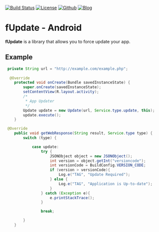 [![Build Status](https://travis-ci.org/iStorry/fUpdate-Android.svg?branch=master)](https://travis-ci.org/iStorry/fUpdate-Android) [![License](https://img.shields.io/badge/license-MIT-green.svg)](https://github.com/mauriciotogneri/green-coffee/blob/master/LICENSE.txt) [![Github](https://img.shields.io/badge/Github-iStorry-blue.svg)](https://github.com/iStorry) [![Blog](https://img.shields.io/badge/Blog-iStorry-orange.svg)](http://blog.istorry.com)


# fUpdate - Android
**fUpdate** is a library that allows you to force update your app.

## Example

```java
 private String url = "http://example.com/example.php";
 
  @Override
    protected void onCreate(Bundle savedInstanceState) {
        super.onCreate(savedInstanceState);
        setContentView(R.layout.activity);
        /*
         * App Updater
         */
        Update update = new Update(url, Service.type.update, this);
        update.execute();
    }

 @Override
    public void getWebResponse(String result, Service.type type) {
        switch (type) {

            case update:
                try {
                    JSONObject object = new JSONObject();
                    int version = object.getInt("versioncode");
                    int versionCode = BuildConfig.VERSION_CODE;
                    if (version > versionCode){
                        Log.e("TAG", "Update Required");
                    } else {
                        Log.e("TAG", "Application is Up-to-date");
                    }
                } catch (Exception e){
                    e.printStackTrace();
                }

                break;

        }
    }
```
